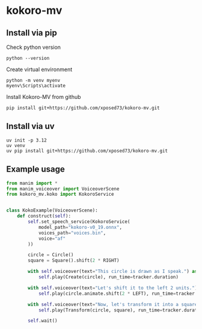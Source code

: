 # kokoro-mv

## Install via pip
Check python version
```console
python --version
```

Create virtual environment
```console
python -m venv myenv
myenv\Scripts\activate
```

Install Kokoro-MV from github
```console
pip install git+https://github.com/xposed73/kokoro-mv.git
```


## Install via uv
```console
uv init -p 3.12
uv venv
uv pip install git+https://github.com/xposed73/kokoro-mv.git
```


## Example usage
```python
from manim import *
from manim_voiceover import VoiceoverScene
from kokoro_mv.koko import KokoroService


class KokoExample(VoiceoverScene):
    def construct(self):
        self.set_speech_service(KokoroService(
            model_path="kokoro-v0_19.onnx",
            voices_path="voices.bin",
            voice="af"
        ))

        circle = Circle()
        square = Square().shift(2 * RIGHT)

        with self.voiceover(text="This circle is drawn as I speak.") as tracker:
            self.play(Create(circle), run_time=tracker.duration)

        with self.voiceover(text="Let's shift it to the left 2 units.") as tracker:
            self.play(circle.animate.shift(2 * LEFT), run_time=tracker.duration)

        with self.voiceover(text="Now, let's transform it into a square.") as tracker:
            self.play(Transform(circle, square), run_time=tracker.duration)

        self.wait()
```
